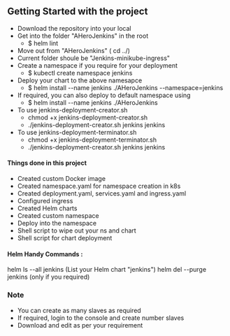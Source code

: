
## Getting Started with the project ##

* Download the repository into your local
* Get into the folder "AHeroJenkins" in the root
   * $ helm lint
* Move out from "AHeroJenkins" ( cd ../)
* Current folder shoule be "Jenkins-minikube-ingress"
* Create a namespace if you require for your deployment
   * $ kubectl create namespace jenkins
* Deploy your chart to the above namesapce
   * $ helm install --name jenkins ./AHeroJenkins --namespace=jenkins
* If required, you can also deploy to default namespace using
   * $ helm install --name jenkins ./AHeroJenkins
* To use jenkins-deployment-creator.sh
    * chmod +x jenkins-deployment-creator.sh
    * ./jenkins-deployment-creator.sh jenkins jenkins
* To use jenkins-deployment-terminator.sh
    * chmod +x jenkins-deployment-terminator.sh
    * ./jenkins-deployment-creator.sh jenkins jenkins
    
#### Things done in this project ####
* Created custom Docker image
* Created namespace.yaml for namespace creation in k8s
* Created deployment.yaml, services.yaml and ingress.yaml
* Configured ingress
* Created Helm charts
* Created custom namespace
* Deploy into the namespace
* Shell script to wipe out your ns and chart
* Shell script for chart deployment

#### Helm Handy Commands : ####
helm ls --all jenkins (List your Helm chart "jenkins")
helm del --purge jenkins (only if you required)

### Note ###
* You can create as many slaves as required
* If required, login to the console and create number slaves
* Download and edit as per your requirement
